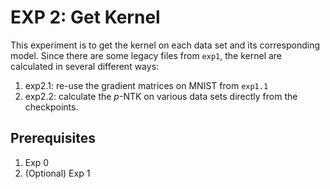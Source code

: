 # EXP 2: Get Kernel

This experiment is to get the kernel on each data set and its corresponding model. Since there are some legacy files from `exp1`, the kernel are calculated in several different ways:

1. exp2.1: re-use the gradient matrices on MNIST from `exp1.1` 
2. exp2.2: calculate the $p$-NTK on various data sets directly from the checkpoints.

## Prerequisites

1. Exp 0
2. (Optional) Exp 1

